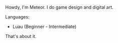 Howdy, I'm Meteor.
I do game design and digital art.

Languages:
- Luau (Beginner - Intermediate)

That's about it.
